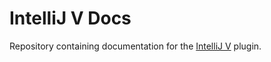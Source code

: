 # IntelliJ V Docs

Repository containing documentation for the [IntelliJ V](https://github.com/i582/vlang-idea) plugin.
